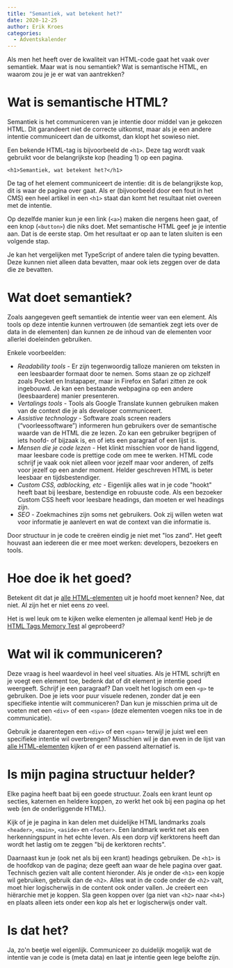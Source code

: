 ```yaml
---
title: "Semantiek, wat betekent het?"
date: 2020-12-25
author: Erik Kroes
categories: 
  - Adventskalender
---
```

Als men het heeft over de kwaliteit van HTML-code gaat het vaak over semantiek. Maar wat is nou semantiek? Wat is semantische HTML, en waarom zou je je er wat van aantrekken?

# Wat is semantische HTML?

Semantiek is het communiceren van je intentie door middel van je gekozen HTML. Dit garandeert niet de correcte uitkomst, maar als je een andere intentie communiceert dan de uitkomst, dan klopt het sowieso niet.

Een bekende HTML-tag is bijvoorbeeld de `<h1>`. Deze tag wordt vaak gebruikt voor de belangrijkste kop (heading 1) op een pagina.

```
<h1>Semantiek, wat betekent het?</h1>
```

De tag of het element communiceert de intentie: dit is de belangrijkste kop, dit is waar de pagina over gaat. Als er (bijvoorbeeld door een fout in het CMS) een heel artikel in een `<h1>` staat dan komt het resultaat niet overeen met de intentie.

Op dezelfde manier kun je een link (`<a>`) maken die nergens heen gaat, of een knop (`<button>`) die niks doet. Met semantische HTML geef je je intentie aan. Dat is de eerste stap. Om het resultaat er op aan te laten sluiten is een volgende stap.

Je kan het vergelijken met TypeScript of andere talen die typing bevatten. Deze kunnen niet alleen data bevatten, maar ook iets zeggen over de data die ze bevatten.

# Wat doet semantiek?

Zoals aangegeven geeft semantiek de intentie weer van een element. Als tools op deze intentie kunnen vertrouwen (de semantiek zegt iets over de data in de elementen) dan kunnen ze de inhoud van de elementen voor allerlei doeleinden gebruiken.

Enkele voorbeelden:

* *Readability tools -* Er zijn tegenwoordig talloze manieren om teksten in een leesbaarder formaat door te nemen. Soms staan ze op zichzelf zoals Pocket en Instapaper, maar in Firefox en Safari zitten ze ook ingebouwd. Je kan een bestaande webpagina op een andere (leesbaardere) manier presenteren.
* *Vertalings tools -* Tools als Google Translate kunnen gebruiken maken van de context die je als developer communiceert.
* *Assistive technology -* Software zoals screen readers (“voorleessoftware”) informeren hun gebruikers over de semantische waarde van de HTML die ze lezen. Zo kan een gebruiker begrijpen of iets hoofd- of bijzaak is, en of iets een paragraaf of een lijst is.
* *Mensen die je code lezen -* Het klinkt misschien voor de hand liggend, maar leesbare code is prettige code om mee te werken. HTML code schrijf je vaak ook niet alleen voor jezelf maar voor anderen, of zelfs voor jezelf op een ander moment. Helder geschreven HTML is beter leesbaar en tijdsbestendiger.
* *Custom CSS, adblocking, etc -* Eigenlijk alles wat in je code "hookt" heeft baat bij leesbare, bestendige en robuuste code. Als een bezoeker Custom CSS heeft voor leesbare headings, dan moeten er wel headings zijn.
* *SEO -* Zoekmachines  zijn soms net gebruikers. Ook zij willen weten wat voor informatie je aanlevert en wat de context van die informatie is.

Door structuur in je code te creëren eindig je niet met "los zand". Het geeft houvast aan iedereen die er mee moet werken: developers, bezoekers en tools.

# Hoe doe ik het goed?

Betekent dit dat je [alle HTML-elementen](https://developer.mozilla.org/en-US/docs/Web/HTML/Element) uit je hoofd moet kennen? Nee, dat niet. Al zijn het er niet eens zo veel.

Het is wel leuk om te kijken welke elementen je allemaal kent! Heb je de [HTML Tags Memory Test](https://codepen.io/plfstr/full/zYqQeRw) al geprobeerd?

# Wat wil ik communiceren?

Deze vraag is heel waardevol in heel veel situaties. Als je HTML schrijft en je voegt een element toe, bedenk dat of dit element je intentie goed weergeeft. Schrijf je een paragraaf? Dan voelt het logisch om een `<p>` te gebruiken. Doe je iets voor puur visuele redenen, zonder dat je een specifieke intentie wilt communiceren? Dan kun je misschien prima uit de voeten met een `<div>` of een `<span>` (deze elementen voegen niks toe in de communicatie).

Gebruik je daarentegen een `<div>` of een `<span>` terwijl je juist wel een specifieke intentie wil  overbrengen? Misschien wil je dan even in de lijst van [alle HTML-elementen](https://developer.mozilla.org/en-US/docs/Web/HTML/Element) kijken of er een passend alternatief is.

# Is mijn pagina structuur helder?

Elke pagina heeft baat bij een goede structuur. Zoals een krant leunt op secties, katernen en heldere koppen, zo werkt het ook bij een pagina op het web (en de onderliggende HTML).

Kijk of je je pagina in kan delen met duidelijke HTML landmarks zoals `<header>`, `<main>`, `<aside>` en `<footer>`. Een landmark werkt net als een herkenningspunt in het echte leven. Als een dorp vijf kerktorens heeft dan wordt het lastig om te zeggen "bij de kerktoren rechts".

Daarnaast kun je (ook net als bij een krant) headings gebruiken. De `<h1>` is de hoofdkop van de pagina; deze geeft aan waar de hele pagina over gaat. Technisch gezien valt alle content hieronder. Als je onder de `<h1>` een kopje wil gebruiken, gebruik dan de `<h2>`. Alles wat in de code onder de `<h2>` valt, moet hier logischerwijs in de content ook onder vallen. Je creëert een hiërarchie met je koppen. Sla geen koppen over (ga niet van `<h2>` naar `<h4>`) en plaats alleen iets onder een kop als het er logischerwijs onder valt.

# Is dat het?

Ja, zo'n beetje wel eigenlijk. Communiceer zo duidelijk mogelijk wat de intentie van je code is (meta data) en laat je intentie geen lege belofte zijn.
